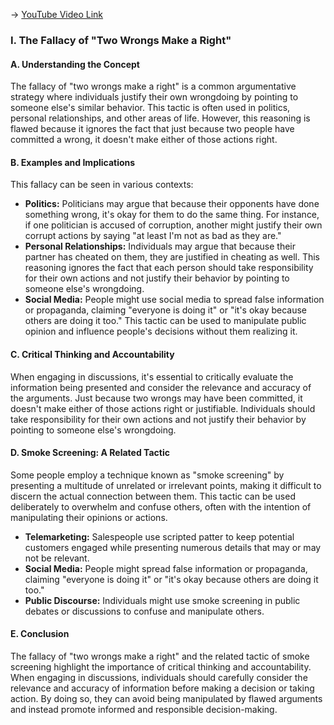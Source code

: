 -> [YouTube Video Link](https://www.youtube.com/watch?v=eqiZkVCeZxQ&list=PLE2A771BBA7773B62&index=18&pp=iAQB)

### I. The Fallacy of "Two Wrongs Make a Right"

#### A. Understanding the Concept

The fallacy of "two wrongs make a right" is a common argumentative strategy where individuals justify their own wrongdoing by pointing to someone else's similar behavior. This tactic is often used in politics, personal relationships, and other areas of life. However, this reasoning is flawed because it ignores the fact that just because two people have committed a wrong, it doesn't make either of those actions right.

#### B. Examples and Implications

This fallacy can be seen in various contexts:

*   **Politics:** Politicians may argue that because their opponents have done something wrong, it's okay for them to do the same thing. For instance, if one politician is accused of corruption, another might justify their own corrupt actions by saying "at least I'm not as bad as they are."
*   **Personal Relationships:** Individuals may argue that because their partner has cheated on them, they are justified in cheating as well. This reasoning ignores the fact that each person should take responsibility for their own actions and not justify their behavior by pointing to someone else's wrongdoing.
*   **Social Media:** People might use social media to spread false information or propaganda, claiming "everyone is doing it" or "it's okay because others are doing it too." This tactic can be used to manipulate public opinion and influence people's decisions without them realizing it.

#### C. Critical Thinking and Accountability

When engaging in discussions, it's essential to critically evaluate the information being presented and consider the relevance and accuracy of the arguments. Just because two wrongs may have been committed, it doesn't make either of those actions right or justifiable. Individuals should take responsibility for their own actions and not justify their behavior by pointing to someone else's wrongdoing.

#### D. Smoke Screening: A Related Tactic

Some people employ a technique known as "smoke screening" by presenting a multitude of unrelated or irrelevant points, making it difficult to discern the actual connection between them. This tactic can be used deliberately to overwhelm and confuse others, often with the intention of manipulating their opinions or actions.

*   **Telemarketing:** Salespeople use scripted patter to keep potential customers engaged while presenting numerous details that may or may not be relevant.
*   **Social Media:** People might spread false information or propaganda, claiming "everyone is doing it" or "it's okay because others are doing it too."
*   **Public Discourse:** Individuals might use smoke screening in public debates or discussions to confuse and manipulate others.

#### E. Conclusion

The fallacy of "two wrongs make a right" and the related tactic of smoke screening highlight the importance of critical thinking and accountability. When engaging in discussions, individuals should carefully consider the relevance and accuracy of information before making a decision or taking action. By doing so, they can avoid being manipulated by flawed arguments and instead promote informed and responsible decision-making.